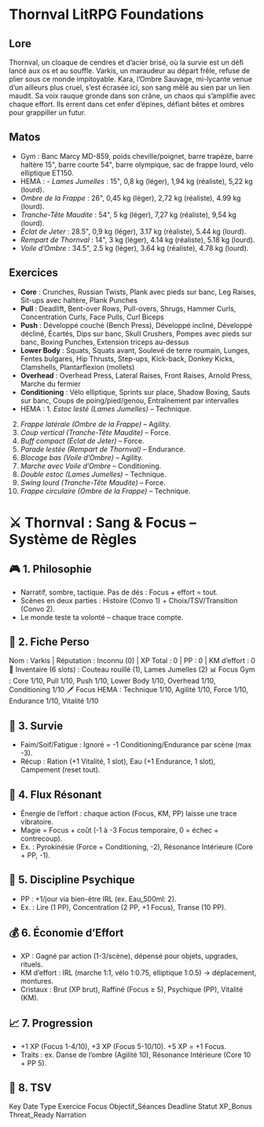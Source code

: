# Thornval LitRPG Foundations
## Lore
Thornval, un cloaque de cendres et d’acier brisé, où la survie est un défi lancé aux os et au souffle. Varkis, un maraudeur au départ frêle, refuse de plier sous ce monde impitoyable. Kara, l’Ombre Sauvage, mi-lycante venue d’un ailleurs plus cruel, s’est écrasée ici, son sang mêlé au sien par un lien maudit. Sa voix rauque gronde dans son crâne, un chaos qui s’amplifie avec chaque effort. Ils errent dans cet enfer d’épines, défiant bêtes et ombres pour grappiller un futur.
## Matos
- Gym : Banc Marcy MD-859, poids cheville/poignet, barre trapèze, barre haltère 15", barre courte 54", barre olympique, sac de frappe lourd, vélo elliptique ET150.
- HEMA : - *Lames Jumelles* : 15", 0,8 kg (léger), 1,94 kg (réaliste), 5,22 kg (lourd).
- *Ombre de la Frappe* : 26", 0,45 kg (léger), 2,72 kg (réaliste), 4.99 kg (lourd).
- *Tranche-Tête Maudite* : 54", 5 kg (léger), 7,27 kg (réaliste), 9,54 kg (lourd).
- *Éclat de Jeter* : 28.5", 0,9 kg (léger), 3.17 kg (réaliste), 5.44 kg (lourd).
- *Rempart de Thornval* : 14", 3 kg (léger), 4.14 kg (réaliste), 5.18 kg (lourd).
- *Voile d’Ombre* : 34.5", 2.5 kg (léger), 3.64 kg (réaliste), 4.78 kg (lourd).
## Exercices
- **Core** : Crunches, Russian Twists, Plank avec pieds sur banc, Leg Raises, Sit-ups avec haltère, Plank Punches
- **Pull** : Deadlift, Bent-over Rows, Pull-overs, Shrugs, Hammer Curls, Concentration Curls, Face Pulls, Curl Biceps
- **Push** : Développé couché (Bench Press), Développé incliné, Développé décliné, Écartés, Dips sur banc, Skull Crushers, Pompes avec pieds sur banc, Boxing Punches, Extension triceps au-dessus
- **Lower Body** : Squats, Squats avant, Soulevé de terre roumain, Lunges, Fentes bulgares, Hip Thrusts, Step-ups, Kick-back, Donkey Kicks, Clamshells, Plantarflexion (mollets)
- **Overhead** : Overhead Press, Lateral Raises, Front Raises, Arnold Press, Marche du fermier
- **Conditioning** : Vélo elliptique, Sprints sur place, Shadow Boxing, Sauts sur banc, Coups de poing/pied/genou, Entraînement par intervalles
- HEMA : 1. *Estoc lesté (Lames Jumelles)* – Technique.
2. *Frappe latérale (Ombre de la Frappe)* – Agility.
3. *Coup vertical (Tranche-Tête Maudite)* – Force.
4. *Buff compact (Éclat de Jeter)* – Force.
5. *Parade lestée (Rempart de Thornval)* – Endurance.
6. *Blocage bas (Voile d’Ombre)* – Agility.
7. *Marche avec Voile d’Ombre* – Conditioning.
8. *Double estoc (Lames Jumelles)* – Technique.
9. *Swing lourd (Tranche-Tête Maudite)* – Force.
10. *Frappe circulaire (Ombre de la Frappe)* – Technique.

# ⚔️ Thornval : Sang & Focus – Système de Règles

## 🎮 1. Philosophie
- Narratif, sombre, tactique. Pas de dés : Focus + effort = tout.
- Scènes en deux parties : Histoire (Convo 1) + Choix/TSV/Transition (Convo 2).
- Le monde teste ta volonté – chaque trace compte.

## 🧬 2. Fiche Perso
Nom : Varkis | Réputation : Inconnu (0) | XP Total : 0 | PP : 0 | KM d’effort : 0
🎒 Inventaire (6 slots) : Couteau rouillé (1), Lames Jumelles (2)
📊 Focus Gym : Core 1/10, Pull 1/10, Push 1/10, Lower Body 1/10, Overhead 1/10, Conditioning 1/10
🗡️ Focus HEMA : Technique 1/10, Agilité 1/10, Force 1/10, Endurance 1/10, Vitalité 1/10

## 🌿 3. Survie
- Faim/Soif/Fatigue : Ignoré = -1 Conditioning/Endurance par scène (max -3).
- Récup : Ration (+1 Vitalité, 1 slot), Eau (+1 Endurance, 1 slot), Campement (reset tout).

## 🔮 4. Flux Résonant
- Énergie de l’effort : chaque action (Focus, KM, PP) laisse une trace vibratoire.
- Magie = Focus + coût (-1 à -3 Focus temporaire, 0 = échec + contrecoup).
- Ex. : Pyrokinésie (Force + Conditioning, -2), Résonance Intérieure (Core + PP, -1).

## 🧘 5. Discipline Psychique
- PP : +1/jour via bien-être IRL (ex. Eau_500ml: 2).
- Ex. : Lire (1 PP), Concentration (2 PP, +1 Focus), Transe (10 PP).

## 💰 6. Économie d’Effort
- XP : Gagné par action (1-3/scène), dépensé pour objets, upgrades, rituels.
- KM d’effort : IRL (marche 1:1, vélo 1:0.75, elliptique 1:0.5) → déplacement, montures.
- Cristaux : Brut (XP brut), Raffiné (Focus ≥ 5), Psychique (PP), Vitalité (KM).

## 📈 7. Progression
- +1 XP (Focus 1-4/10), +3 XP (Focus 5-10/10). +5 XP = +1 Focus.
- Traits : ex. Danse de l’ombre (Agilité 10), Résonance Intérieure (Core 10 + PP 5).

## 🔄 8. TSV
Key  Date  Type  Exercice  Focus  Objectif_Séances  Deadline  Statut  XP_Bonus  Threat_Ready  Narration
